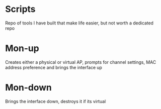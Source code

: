 # Scripts

Repo of tools I have built that make life easier, but not worth a dedicated repo

# Mon-up

Creates either a physical or virtual AP, prompts for channel settings, MAC address preference and brings the interface up

# Mon-down

Brings the interface down, destroys it if its virtual

